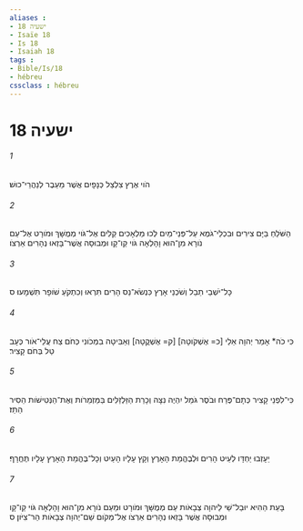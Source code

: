 ```yaml
---
aliases : 
- ישעיה 18
- Isaïe 18
- Is 18
- Isaiah 18
tags : 
- Bible/Is/18
- hébreu
cssclass : hébreu
---
```


# ישעיה 18

###### 1
הֹוי אֶרֶץ צִלְצַל כְּנָפָיִם אֲשֶׁר מֵעֵבֶר לְנַהֲרֵי־כוּשׁ׃
###### 2
הַשֹּׁלֵחַ בַּיָּם צִירִים וּבִכְלֵי־גֹמֶא עַל־פְּנֵי־מַיִם לְכוּ מַלְאָכִים קַלִּים אֶל־גֹּוי מְמֻשָּׁךְ וּמֹורָט אֶל־עַם נֹורָא מִן־הוּא וָהָלְאָה גֹּוי קַו־קָו וּמְבוּסָה אֲשֶׁר־בָּזְאוּ נְהָרִים אַרְצֹו׃
###### 3
כָּל־יֹשְׁבֵי תֵבֵל וְשֹׁכְנֵי אָרֶץ כִּנְשֹׂא־נֵס הָרִים תִּרְאוּ וְכִתְקֹעַ שֹׁופָר תִּשְׁמָעוּ׃ ס
###### 4
כִּי כֹה* אָמַר יְהוָה אֵלַי [כ= אֶשְׁקֹוטָה] [ק= אֶשְׁקֳטָה] וְאַבִּיטָה בִמְכֹונִי כְּחֹם צַח עֲלֵי־אֹור כְּעָב טַל בְּחֹם קָצִיר׃
###### 5
כִּי־לִפְנֵי קָצִיר כְּתָם־פֶּרַח וּבֹסֶר גֹּמֵל יִהְיֶה נִצָּה וְכָרַת הַזַּלְזַלִּים בַּמַּזְמֵרֹות וְאֶת־הַנְּטִישֹׁות הֵסִיר הֵתַז׃
###### 6
יֵעָזְבוּ יַחְדָּו לְעֵיט הָרִים וּלְבֶהֱמַת הָאָרֶץ וְקָץ עָלָיו הָעַיִט וְכָל־בֶּהֱמַת הָאָרֶץ עָלָיו תֶּחֱרָף׃
###### 7
בָּעֵת הַהִיא יוּבַל־שַׁי לַיהוָה צְבָאֹות עַם מְמֻשָּׁךְ וּמֹורָט וּמֵעַם נֹורָא מִן־הוּא וָהָלְאָה גֹּוי קַו־קָו וּמְבוּסָה אֲשֶׁר בָּזְאוּ נְהָרִים אַרְצֹו אֶל־מְקֹום שֵׁם־יְהוָה צְבָאֹות הַר־צִיֹּון׃ ס
